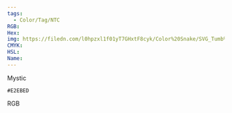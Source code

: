 ```yaml
---
tags:
  - Color/Tag/NTC
RGB:
Hex:
img: https://filedn.com/l0hpzxl1f01yT7GHxtF8cyk/Color%20Snake/SVG_Tumb%20Mass%20No%20Name/E2EBED.svg
CMYK:
HSL:
Name:
---
```

Mystic
```palette
#E2EBED
```
RGB
